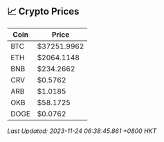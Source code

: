 ## 📈 Crypto Prices

| Coin | Price |
| ---- | ----- |
| BTC | $37251.9962 |
| ETH | $2064.1148 |
| BNB | $234.2662 |
| CRV | $0.5762 |
| ARB | $1.0185 |
| OKB | $58.1725 |
| DOGE | $0.0762 |

_Last Updated: 2023-11-24 06:38:45.861 +0800 HKT_